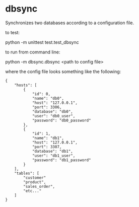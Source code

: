 # dbsync

Synchronizes two databases according to a configuration file.

to test:

python -m unittest test.test_dbsync

to run from command line:

python -m dbsync.dbsync &lt;path to config file&gt;

where the config file looks something like the following:

	{
		"hosts": [
			{
				"id": 0,
				"name": "db0",
				"host": "127.0.0.1",
				"port": 3306,
				"database": "db0",
				"user": "db0_user",
				"password": "db0_password"
			},
			{
				"id": 1,
				"name": "db1",
				"host": "127.0.0.1",
				"port": 3307,
				"database": "db1",
				"user": "db1_user",
				"password": "db1_password"
			}
		],
		"tables": [
			"customer"
			"product",
			"sales_order",
			"etc..."
		]
	}
